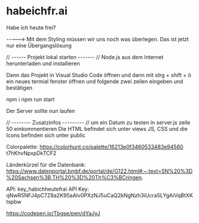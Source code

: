 # habeichfr.ai
Habe ich heute frei?

----->   Mit dem Styling müssen wir uns noch was überlegen. Das ist jetzt nur eine Übergangslösung

//   ------     Projekt lokal starten       -------    //
Node.js aus dem Internet herunterladen und installieren

Dann das Projekt in Visual Studio Code öffnen und dann mit strg + shift + ö ein neues termial fenster öffnen und folgende
zwei zeilen eingeben und bestätigen

npm i
npm run start

Der Server sollte nun laufen


//    --------    Zusatzinfos     ---------      //
um ein Datum zu testen in server.js zeile 50 einkommentieren
Die HTML befindet sich unter views
JS, CSS und die Icons befinden sich unter public





Colorpalette: https://colorhunt.co/palette/16213e0f3460533483e94560
t7hKhvNpxpDkTCF2

Länderkürzel für die Datenbank:
https://www.datenportal.bmbf.de/portal/de/G122.html#:~:text=SN%20%3D%20Sachsen%3B,TH%20%3D%20Th%C3%BCringen.

API: key_habichheutefrai
API Key: qNwR5NFJ4pC7Z8a2K95aAIv0PXzNJ5uCaQ2kNgNzh3iUcra5LYgAiVqBtXKtspbw

https://codepen.io/Tbgse/pen/dYaJyJ


